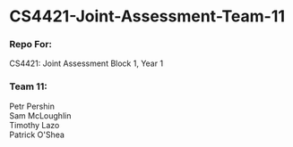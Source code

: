 # CS4421-Joint-Assessment-Team-11

### Repo For:
CS4421: Joint Assessment Block 1, Year 1

### Team 11: 
Petr Pershin  
Sam McLoughlin  
Timothy Lazo  
Patrick O'Shea

